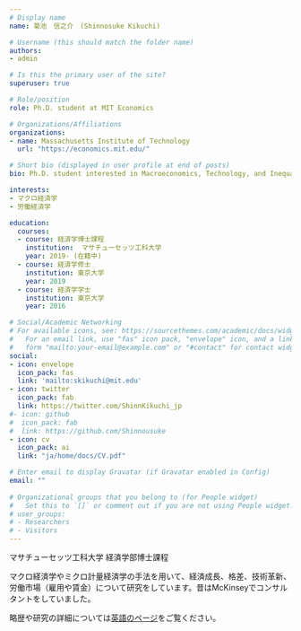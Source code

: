 ```yaml
---
# Display name
name: 菊池　信之介　(Shinnosuke Kikuchi)

# Username (this should match the folder name)
authors:
- admin

# Is this the primary user of the site?
superuser: true

# Role/position
role: Ph.D. student at MIT Economics

# Organizations/Affiliations
organizations:
- name: Massachusetts Institute of Technology
  url: "https://economics.mit.edu/"

# Short bio (displayed in user profile at end of posts)
bio: Ph.D. student interested in Macroeconomics, Technology, and Inequality

interests:
- マクロ経済学
- 労働経済学

education:
  courses:
  - course: 経済学博士課程
    institution:  マサチューセッツ工科大学
    year: 2019- (在籍中)
  - course: 経済学修士
    institution: 東京大学
    year: 2019
  - course: 経済学学士
    institution: 東京大学
    year: 2016

# Social/Academic Networking
# For available icons, see: https://sourcethemes.com/academic/docs/widgets/#icons
#   For an email link, use "fas" icon pack, "envelope" icon, and a link in the
#   form "mailto:your-email@example.com" or "#contact" for contact widget.
social:
- icon: envelope
  icon_pack: fas
  link: 'mailto:skikuchi@mit.edu'
- icon: twitter
  icon_pack: fab
  link: https://twitter.com/ShinnKikuchi_jp
#- icon: github
#  icon_pack: fab
#  link: https://github.com/Shinnousuke
- icon: cv
  icon_pack: ai
  link: "ja/home/docs/CV.pdf"

# Enter email to display Gravatar (if Gravatar enabled in Config)
email: ""
  
# Organizational groups that you belong to (for People widget)
#   Set this to `[]` or comment out if you are not using People widget.  
# user_groups:
# - Researchers
# - Visitors
---
```


マサチューセッツ工科大学 経済学部博士課程

マクロ経済学やミクロ計量経済学の手法を用いて、経済成長、格差、技術革新、労働市場（雇用や賃金）について研究をしています。昔はMcKinseyでコンサルタントをしていました。

略歴や研究の詳細については[英語のページ](https://shinnosuke-kikuchi.com/en/)をご覧ください。